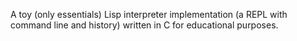 A toy (only essentials) Lisp interpreter implementation (a REPL with command line and history) written in C for educational purposes.
